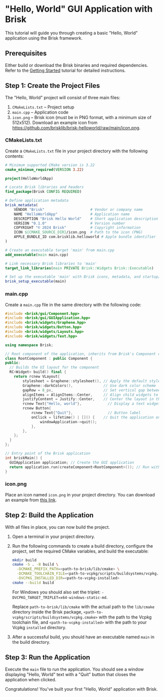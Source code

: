 # "Hello, World" GUI Application with Brisk

This tutorial will guide you through creating a basic "Hello, World" application using the Brisk framework.

## Prerequisites

Either build or download the Brisk binaries and required dependencies. Refer to the [Getting Started](getting_started.md) tutorial for detailed instructions.

## Step 1: Create the Project Files

The "Hello, World" project will consist of three main files:

1. `CMakeLists.txt` – Project setup
2. `main.cpp` – Application code
3. `icon.png` – Brisk icon (must be in PNG format, with a minimum size of 512x512). Download an example icon from https://github.com/brisklib/brisk-helloworld/raw/main/icon.png.

### CMakeLists.txt

Create a `CMakeLists.txt` file in your project directory with the following contents:

```cmake
# Minimum supported CMake version is 3.22
cmake_minimum_required(VERSION 3.22)

project(HelloWorldApp)

# Locate Brisk libraries and headers
find_package(Brisk CONFIG REQUIRED)

# Define application metadata
brisk_metadata(
    VENDOR "Brisk"                     # Vendor or company name
    NAME "HelloWorldApp"               # Application name
    DESCRIPTION "Brisk Hello World"    # Short application description
    VERSION "0.1.0"                    # Version number
    COPYRIGHT "© 2024 Brisk"           # Copyright information
    ICON ${CMAKE_SOURCE_DIR}/icon.png  # Path to the icon (PNG)
    APPLE_BUNDLE_ID com.brisklib.helloworld # Apple bundle identifier
)

# Create an executable target 'main' from main.cpp
add_executable(main main.cpp)

# Link necessary Brisk libraries to 'main'
target_link_libraries(main PRIVATE Brisk::Widgets Brisk::Executable)

# Set up the executable 'main' with Brisk icons, metadata, and startup/shutdown code
brisk_setup_executable(main)
```

### main.cpp

Create a `main.cpp` file in the same directory with the following code:

```cpp
#include <brisk/gui/Component.hpp>
#include <brisk/gui/GUIApplication.hpp>
#include <brisk/widgets/Graphene.hpp>
#include <brisk/widgets/Button.hpp>
#include <brisk/widgets/Layouts.hpp>
#include <brisk/widgets/Text.hpp>

using namespace Brisk;

// Root component of the application, inherits from Brisk's Component class
class RootComponent : public Component {
public:
  // Builds the UI layout for the component
  RC<Widget> build() final {
    return rcnew VLayout{
        stylesheet = Graphene::stylesheet(), // Apply the default stylesheet
        Graphene::darkColors(),              // Use dark color scheme
        gapRow = 8_px,                       // Set vertical gap between elements
        alignItems = AlignItems::Center,     // Align child widgets to the center
        justifyContent = Justify::Center,    // Center the layout in the parent
        rcnew Text{"Hello, world"},            // Display a text widget with "Hello, world"
        rcnew Button{
            rcnew Text{"Quit"},                // Button label
            onClick = lifetime() | []() {    // Quit the application on button click
                windowApplication->quit();
            },
        },
    };
  }
};

// Entry point of the Brisk application
int briskMain() {
  GUIApplication application; // Create the GUI application
  return application.run(createComponent<RootComponent>()); // Run with RootComponent as main component
}
```

### icon.png

Place an icon named `icon.png` in your project directory. You can download an example from [this link](https://github.com/brisklib/brisk-helloworld/raw/main/icon.png).

## Step 2: Build the Application

With all files in place, you can now build the project.

1. Open a terminal in your project directory.
2. Run the following commands to create a build directory, configure the project, set the required CMake variables, and build the executable:

   ```bash
   mkdir build
   cmake -S . -B build \
     -DCMAKE_PREFIX_PATH=<path-to-brisk/lib/cmake> \
     -DCMAKE_TOOLCHAIN_FILE=<path-to-vcpkg/scripts/buildsystems/vcpkg.cmake> \
     -DVCPKG_INSTALLED_DIR=<path-to-vcpkg-installed>
   cmake --build build
   ```

   For Windows you should also set the triplet: `-DVCPKG_TARGET_TRIPLET=x64-windows-static-md`.

   Replace `path-to-brisk/lib/cmake` with the actual path to the `lib/cmake` directory inside the Brisk package, `<path-to-vcpkg/scripts/buildsystems/vcpkg.cmake>` with the path to the Vcpkg toolchain file, and `<path-to-vcpkg-installed>` with the path to your Vcpkg `installed` directory.

3. After a successful build, you should have an executable named `main` in the build directory.

## Step 3: Run the Application

Execute the `main` file to run the application. You should see a window displaying "Hello, World" text with a "Quit" button that closes the application when clicked.

Congratulations! You've built your first "Hello, World" application with Brisk.
